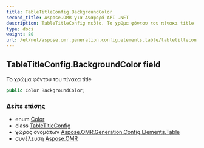 ```yaml
---
title: TableTitleConfig.BackgroundColor
second_title: Aspose.OMR για Αναφορά API .NET
description: TableTitleConfig πεδίο. Το χρώμα φόντου του πίνακα title
type: docs
weight: 80
url: /el/net/aspose.omr.generation.config.elements.table/tabletitleconfig/backgroundcolor/
---
```

## TableTitleConfig.BackgroundColor field

Το χρώμα φόντου του πίνακα title

```csharp
public Color BackgroundColor;
```

### Δείτε επίσης

* enum [Color](../../../aspose.omr.generation/color/)
* class [TableTitleConfig](../)
* χώρος ονομάτων [Aspose.OMR.Generation.Config.Elements.Table](../../tabletitleconfig/)
* συνέλευση [Aspose.OMR](../../../)


